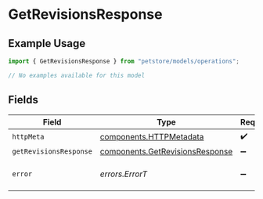 # GetRevisionsResponse

## Example Usage

```typescript
import { GetRevisionsResponse } from "petstore/models/operations";

// No examples available for this model
```

## Fields

| Field                                                                              | Type                                                                               | Required                                                                           | Description                                                                        |
| ---------------------------------------------------------------------------------- | ---------------------------------------------------------------------------------- | ---------------------------------------------------------------------------------- | ---------------------------------------------------------------------------------- |
| `httpMeta`                                                                         | [components.HTTPMetadata](../../models/components/httpmetadata.md)                 | :heavy_check_mark:                                                                 | N/A                                                                                |
| `getRevisionsResponse`                                                             | [components.GetRevisionsResponse](../../models/components/getrevisionsresponse.md) | :heavy_minus_sign:                                                                 | OK                                                                                 |
| `error`                                                                            | *errors.ErrorT*                                                                    | :heavy_minus_sign:                                                                 | Default error response                                                             |